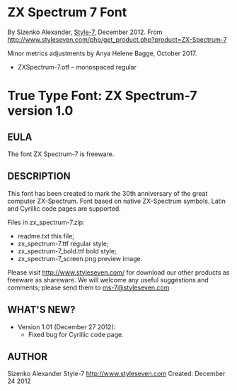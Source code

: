 # ZX Spectrum 7 Font

By Sizenko Alexander, [Style-7](http://www.styleseven.com), December 2012. From http://www.styleseven.com/php/get_product.php?product=ZX-Spectrum-7

Minor metrics adjustments by Anya Helene Bagge, October 2017.

* ZXSpectrum-7.otf – monospaced regular

# True Type Font: ZX Spectrum-7 version 1.0


## EULA

The font ZX Spectrum-7 is freeware.


## DESCRIPTION
This font has been created to mark the 30th anniversary of the great computer ZX-Spectrum. Font based on native ZX-Spectrum symbols. Latin and Cyrillic code pages are supported.

Files in zx_spectrum-7.zip:
* readme.txt     				this file;
* zx_spectrum-7.ttf			regular style;
* zx_spectrum-7_bold.ttf			bold style;
* zx_spectrum-7_screen.png		preview image.

Please visit http://www.styleseven.com/ for download our other products as freeware as shareware.
We will welcome any useful suggestions and comments; please send them to ms-7@styleseven.com


## WHAT'S NEW?
* Version 1.01 (December 27 2012):
    * Fixed bug for Cyrillic code page.


## AUTHOR
Sizenko Alexander
Style-7
http://www.styleseven.com
Created: December 24 2012
